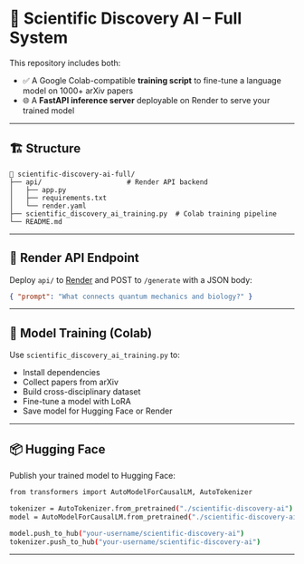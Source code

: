 # 🧠 Scientific Discovery AI – Full System

This repository includes both:

- ✅ A Google Colab-compatible **training script** to fine-tune a language model on 1000+ arXiv papers
- 🌐 A **FastAPI inference server** deployable on Render to serve your trained model

---

## 🏗️ Structure

```
📁 scientific-discovery-ai-full/
├── api/                     # Render API backend
│   ├── app.py
│   ├── requirements.txt
│   └── render.yaml
├── scientific_discovery_ai_training.py  # Colab training pipeline
└── README.md
```

---

## 🔧 Render API Endpoint

Deploy `api/` to [Render](https://render.com/) and POST to `/generate` with a JSON body:

```json
{ "prompt": "What connects quantum mechanics and biology?" }
```

---

## 🧪 Model Training (Colab)

Use `scientific_discovery_ai_training.py` to:

- Install dependencies
- Collect papers from arXiv
- Build cross-disciplinary dataset
- Fine-tune a model with LoRA
- Save model for Hugging Face or Render

---

## 📦 Hugging Face

Publish your trained model to Hugging Face:
```bash
from transformers import AutoModelForCausalLM, AutoTokenizer

tokenizer = AutoTokenizer.from_pretrained("./scientific-discovery-ai")
model = AutoModelForCausalLM.from_pretrained("./scientific-discovery-ai")

model.push_to_hub("your-username/scientific-discovery-ai")
tokenizer.push_to_hub("your-username/scientific-discovery-ai")
```

---

